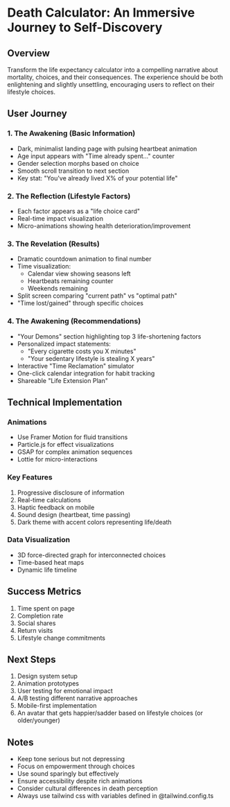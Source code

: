 # Death Calculator: An Immersive Journey to Self-Discovery

## Overview
Transform the life expectancy calculator into a compelling narrative about mortality, choices, and their consequences. The experience should be both enlightening and slightly unsettling, encouraging users to reflect on their lifestyle choices.

## User Journey

### 1. The Awakening (Basic Information)
- Dark, minimalist landing page with pulsing heartbeat animation
- Age input appears with "Time already spent..." counter
- Gender selection morphs based on choice
- Smooth scroll transition to next section
- Key stat: "You've already lived X% of your potential life"

### 2. The Reflection (Lifestyle Factors)
- Each factor appears as a "life choice card"
- Real-time impact visualization
- Micro-animations showing health deterioration/improvement

### 3. The Revelation (Results)
- Dramatic countdown animation to final number
- Time visualization:
  - Calendar view showing seasons left
  - Heartbeats remaining counter
  - Weekends remaining
- Split screen comparing "current path" vs "optimal path"
- "Time lost/gained" through specific choices

### 4. The Awakening (Recommendations)
- "Your Demons" section highlighting top 3 life-shortening factors
- Personalized impact statements:
  - "Every cigarette costs you X minutes"
  - "Your sedentary lifestyle is stealing X years"
- Interactive "Time Reclamation" simulator
- One-click calendar integration for habit tracking
- Shareable "Life Extension Plan"

## Technical Implementation

### Animations
- Use Framer Motion for fluid transitions
- Particle.js for effect visualizations
- GSAP for complex animation sequences
- Lottie for micro-interactions

### Key Features
1. Progressive disclosure of information
2. Real-time calculations
3. Haptic feedback on mobile
4. Sound design (heartbeat, time passing)
5. Dark theme with accent colors representing life/death

### Data Visualization
- 3D force-directed graph for interconnected choices
- Time-based heat maps
- Dynamic life timeline

## Success Metrics
1. Time spent on page
2. Completion rate
3. Social shares
4. Return visits
5. Lifestyle change commitments

## Next Steps
1. Design system setup
2. Animation prototypes
3. User testing for emotional impact
4. A/B testing different narrative approaches
5. Mobile-first implementation
6. An avatar that gets happier/sadder based on lifestyle choices (or older/younger)

## Notes
- Keep tone serious but not depressing
- Focus on empowerment through choices
- Use sound sparingly but effectively
- Ensure accessibility despite rich animations
- Consider cultural differences in death perception 
- Always use tailwind css with variables defined in @tailwind.config.ts